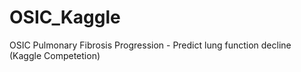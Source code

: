 # OSIC_Kaggle
OSIC Pulmonary Fibrosis Progression - Predict lung function decline (Kaggle Competetion)
